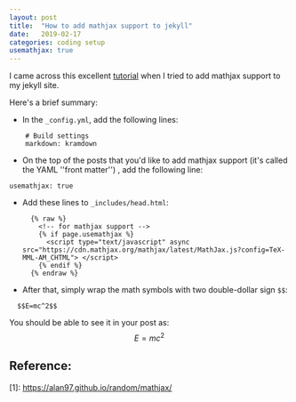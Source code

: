 ```yaml
---
layout: post
title:  "How to add mathjax support to jekyll"
date:   2019-02-17
categories: coding setup
usemathjax: true
---
```


I came across this excellent [tutorial][1] when I tried to add mathjax support to my jekyll site. 

Here's a brief summary:

* In the `_config.yml`, add the following lines:
```
    # Build settings
    markdown: kramdown
```

* On the top of the posts that you'd like to add mathjax support (it's called the YAML ''front matter'')
, add the following line:
```
usemathjax: true
```

* Add these lines to `_includes/head.html`:
  ```
    {% raw %}
      <!-- for mathjax support -->
      {% if page.usemathjax %}
        <script type="text/javascript" async src="https://cdn.mathjax.org/mathjax/latest/MathJax.js?config=TeX-MML-AM_CHTML"> </script>
      {% endif %}
    {% endraw %}
  ```

* After that, simply wrap the math symbols with two double-dollar sign `$$`:
```
  $$E=mc^2$$
``` 
  You should be able to see it in your post as: 
  $$E=mc^2$$

## Reference:

\[1\]: https://alan97.github.io/random/mathjax/

[1]: https://alan97.github.io/random/mathjax/
